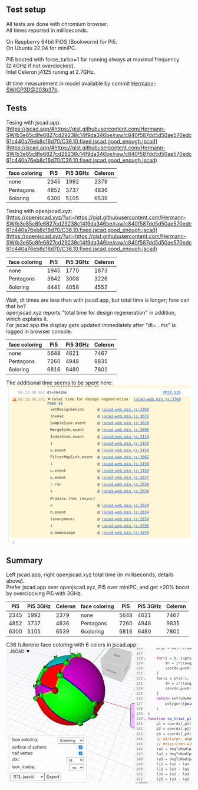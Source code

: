 
## Test setup

All tests are done with chromium browser.  
All times reported in milliseconds.  

On Raspberry 64bit PiOS (Bookworm) for Pi5.  
On Ubuntu 22.04 for miniPC.  

Pi5 booted with force_turbo=1 for running always at maximal frequency (2.4GHz if not overclocked).  
Intel Celeron j4125 runing at 2.7GHz.  

dt time measurement in model available by commit [Hermann-SW/GP3D@203b37b](https://github.com/Hermann-SW/GP3D/commit/203b37b06d0f2c6f17eeaa49820a24d674b35f7b).

## Tests

Tesing with jscad.app:  
[https://jscad.app/#https://gist.githubusercontent.com/Hermann-SW/b3e85c8fe6827cd29238c14f9da346be/raw/c840f587dd5d50ae570edc61c440a76eb8c16d70/C36.10.fixed.jscad.good_enough.jscad](https://jscad.app/#https://gist.githubusercontent.com/Hermann-SW/b3e85c8fe6827cd29238c14f9da346be/raw/c840f587dd5d50ae570edc61c440a76eb8c16d70/C36.10.fixed.jscad.good_enough.jscad)  
 
face coloring|Pi5 |Pi5 3GHz|Celeron
-|-------|-------|-------
none|2345|1992|2379
Pentagons|4852|3737|4836
6oloring|6300|5105|6539

Tesing with openjscad.xyz:  
[https://openjscad.xyz/?uri=https://gist.githubusercontent.com/Hermann-SW/b3e85c8fe6827cd29238c14f9da346be/raw/c840f587dd5d50ae570edc61c440a76eb8c16d70/C36.10.fixed.jscad.good_enough.jscad](https://openjscad.xyz/?uri=https://gist.githubusercontent.com/Hermann-SW/b3e85c8fe6827cd29238c14f9da346be/raw/c840f587dd5d50ae570edc61c440a76eb8c16d70/C36.10.fixed.jscad.good_enough.jscad)

face coloring|Pi5 |Pi5 3GHz|Celeron
-|-------|-------|-------
none|1945|1770|1873
Pentagons|3642|3008|3226
6oloring|4441|4058|4552

Wait, dt times are less than with jscad.app, but total time is longer; how can that be?  
openjscad.xyz reports "total time for design regeneration" in addition, which explains it.  
For jscad.app the display gets updated immediately after "dt=...ms" is logged in browser console.  

face coloring|Pi5 |Pi5 3GHz|Celeron
-|-------|-------|-------
none|5648|4621|7467
Pentagons|7260|4948|9835
6oloring|6816|6480|7801


The additional time seems to be spent here:  
![res/dt.stacktrace.png](res/dt.stacktrace.png)


## Summary

Left jscad.app, right openjscad.xyz total time (in milliseconds, details above).  
Prefer jscad.app over openjscad.xyz, Pi5 over miniPC, and get >20% boost by overclocking Pi5 with 3GHz.

Pi5 |Pi5 3GHz|Celeron|face coloring|Pi5 |Pi5 3GHz|Celeron
----|---|-------|-------|-|-|-
2345|1992|2379|none|5648|4621|7467
4852|3737|4836|Pentagons|7260|4948|9835
6300|5105|6539|6coloring|6816|6480|7801

C36 fullerene face coloring with 6 colors in jscad.app:  
![res/dt.6coloring.png](res/dt.6coloring.png)

